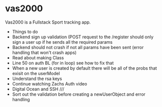 # vas2000

Vas2000 is a Fullstack Sport tracking app.

* Things to do
* Backend sign up validation (POST request to the /register should only sign a user up if he sends all the required params
* Backend should not crash if not all params have been sent (error handling that won't crash apps)
* Read about making Class
* Line 50 on auth BL (for in loop) see how to fix that
* When a new user is created by default there will be all of the probs that exisit on the userModel
* Understand the rsa keys
* Continue watching Zachs Auth video
* Digital Ocean and SSH
///
* Sort out the validation before creating a newUserObject and error handling 
